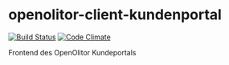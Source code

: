 # openolitor-client-kundenportal
[![Build Status](https://travis-ci.org/OpenOlitor/openolitor-client.svg?branch=master)](https://travis-ci.org/OpenOlitor/openolitor-client-kundenportal)
[![Code Climate](https://codeclimate.com/github/OpenOlitor/openolitor-client/badges/gpa.svg)](https://codeclimate.com/github/OpenOlitor/openolitor-client-kundeportal)

Frontend des OpenOlitor Kundeportals
